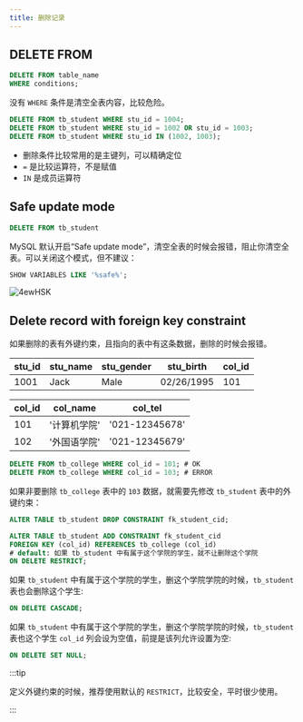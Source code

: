 ```yaml
---
title: 删除记录
---
```


## DELETE FROM

```sql title="Syntax"
DELETE FROM table_name
WHERE conditions;
```

没有 `WHERE` 条件是清空全表内容，比较危险。

```sql title="Example"
DELETE FROM tb_student WHERE stu_id = 1004;
DELETE FROM tb_student WHERE stu_id = 1002 OR stu_id = 1003;
DELETE FROM tb_student WHERE stu_id IN (1002, 1003);
```

- 删除条件比较常用的是主键列，可以精确定位
- `=` 是比较运算符，不是赋值
- `IN` 是成员运算符

## Safe update mode

```sql
DELETE FROM tb_student 
```

MySQL 默认开启“Safe update mode”，清空全表的时候会报错，阻止你清空全表。可以关闭这个模式，但不建议：

```sql
SHOW VARIABLES LIKE '%safe%';
```

<Img w="500" src='https://cosmos-x.oss-cn-hangzhou.aliyuncs.com/4ewHSK.png' alt='4ewHSK'/>

## Delete record with foreign key constraint

如果删除的表有外键约束，且指向的表中有这条数据，删除的时候会报错。

| stu_id | stu_name | stu_gender | stu_birth  | col_id |
| ------ | -------- | ---------- | ---------- | ------ |
| 1001   | Jack     | Male       | 02/26/1995 | 101    |

| col_id | col_name | col_tel |
| ------ | -------- | ---------- |
| 101   | '计算机学院'     | '021-12345678'       |
| 102   | '外国语学院'     | '021-12345679'       |

```sql
DELETE FROM tb_college WHERE col_id = 101; # OK
DELETE FROM tb_college WHERE col_id = 103; # ERROR
```

如果非要删除 `tb_college` 表中的 `103` 数据，就需要先修改 `tb_student` 表中的外键约束：

```sql
ALTER TABLE tb_student DROP CONSTRAINT fk_student_cid;

ALTER TABLE tb_student ADD CONSTRAINT fk_student_cid
FOREIGN KEY (col_id) REFERENCES tb_college (col_id)
# default: 如果 tb_student 中有属于这个学院的学生，就不让删除这个学院
ON DELETE RESTRICT;
```

如果 `tb_student` 中有属于这个学院的学生，删这个学院学院的时候，`tb_student` 表也会删除这个学生:

```sql
ON DELETE CASCADE;
```

如果 `tb_student` 中有属于这个学院的学生，删这个学院学院的时候，`tb_student` 表也这个学生 `col_id` 列会设为空值，前提是该列允许设置为空:

```sql
ON DELETE SET NULL;
```

:::tip

定义外键约束的时候，推荐使用默认的 `RESTRICT`，比较安全，平时很少使用。

:::
